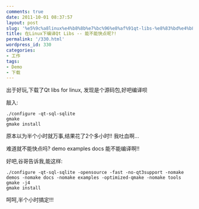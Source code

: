 ```yaml
---
comments: true
date: 2011-10-01 08:37:57
layout: post
slug: '%e5%9c%a8linux%e4%b8%8b%e7%bc%96%e8%af%91qt-libs-%e8%83%bd%e4%b8%8d%e8%83%bd%e5%bf%ab%e7%82%b9%e5%91%a2'
title: 在Linux下编译Qt Libs -- 能不能快点呢?!
permalink: '/330.html'
wordpress_id: 330
categories:
- 工作
tags:
- Demo
- 下载
---
```


出于好玩,下载了Qt libs for linux, 发现是个源码包,好吧编译呗

敲入:

    ./configure -qt-sql-sqlite
    gmake
    gmake install
    
原本以为半个小时就万事,结果花了2个多小时!! 我吐血啊...

难道就不能快点吗? demo examples docs 能不能编译啊!!

好吧,谷哥告诉我,能这样:

    ./configure -qt-sql-sqlite -opensource -fast -no-qt3support -nomake demos -nomake docs -nomake examples -optimized-qmake -nomake tools
    gmake -j4
    gmake install
    
呵呵,半个小时搞定!!!
